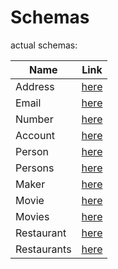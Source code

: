 # Schemas

actual schemas:

| Name          |Link |
| ------------- |:-------------:|
| Address  | [here](https://g43riko.github.io/schemas/address.schema.json)  |
| Email  | [here](https://g43riko.github.io/schemas/email.schema.json)  |
| Number  | [here](https://g43riko.github.io/schemas/number.schema.json)  |
| Account  | [here](https://g43riko.github.io/schemas/account.schema.json)  |
| Person  | [here](https://g43riko.github.io/schemas/person.schema.json)  |
| Persons  | [here](https://g43riko.github.io/schemas/persons.schema.json)  |
| Maker  | [here](https://g43riko.github.io/schemas/maker.schema.json)  |
| Movie  | [here](https://g43riko.github.io/schemas/movie.schema.json)  |
| Movies  | [here](https://g43riko.github.io/schemas/movies.schema.json)  |
| Restaurant  | [here](https://g43riko.github.io/schemas/restaurant.schema.json)  |
| Restaurants  | [here](https://g43riko.github.io/schemas/restaurants.schema.json)  |
